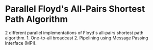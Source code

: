 # Parallel Floyd's All-Pairs Shortest Path Algorithm
2 different parallel implementations of Floyd's all-pairs shortest path algorithm.
    1. One-to-all broadcast
    2. Pipelining
using Message Passing Interface (MPI).